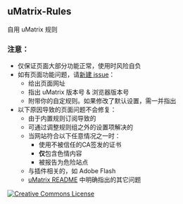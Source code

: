 ## uMatrix-Rules

自用 uMatrix 规则

### 注意：

- 仅保证页面大部分功能正常，使用时风险自负
- 如有页面功能问题，请[新建 issue](https://github.com/Rictusempra/uMatrix-Rules/issues/new)：
    - 给出页面网址
    - 指出 uMatrix 版本号 & 浏览器版本号
    - 附带你的自定规则。如果修改了默认设置，需一并指出
- 以下原因导致的页面问题不会修复：
    -  由于内置规则订阅导致的
    - 可通过调整规则组之外的设置项解决的
    - 当网站符合以下任意情况之一时：
        -  使用不被信任的CA签发的证书
        - **仅**包含色情内容
        - 被报告为危险站点
    - 与插件相关的，如 Adobe Flash
    - [uMatrix README](https://github.com/gorhill/uMatrix/blob/master/README.md) 中明确指出的其它问题

<a rel="license" href="http://creativecommons.org/licenses/by-nc-sa/4.0/"><img alt="Creative Commons License" style="border-width:0" src="https://i.creativecommons.org/l/by-nc-sa/4.0/88x31.png" /></a><br />

